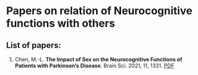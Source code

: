 # Papers on relation of Neurocognitive functions with others

## List of papers:
1. Chen, M.-L. __The Impact of Sex on the Neurocognitive Functions of Patients with Parkinson’s Disease__. Brain Sci. 2021, 11, 1331. 
<a href="NC_Paper/2011_BrainScience_The Impact of Sex on the Neurocognitive Functions of Patients with Parkinson’s Disease.pdf" class="image fit">PDF</a>
